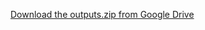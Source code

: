 [Download the outputs.zip from Google Drive](https://drive.google.com/file/d/1m3PFwNEH14X_9LlSipOpNUStc8DuUQXD/view?usp=share_link)
